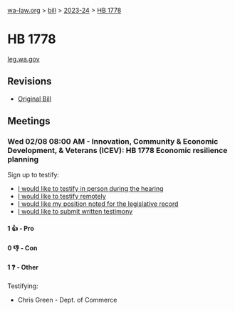 [wa-law.org](/) > [bill](/bill/) > [2023-24](/bill/2023-24/) > [HB 1778](/bill/2023-24/hb/1778/)

# HB 1778
[leg.wa.gov](https://app.leg.wa.gov/billsummary?BillNumber=1778&Year=2023&Initiative=false)

## Revisions
* [Original Bill](1/)

## Meetings
### Wed 02/08 08:00 AM - Innovation, Community & Economic Development, & Veterans (ICEV): HB 1778 Economic resilience planning
Sign up to testify:
* [I would like to testify in person during the hearing](https://app.leg.wa.gov/csi/Testifier/Add?chamber=House&mId=30718&aId=151282&caId=21334&tId=1)
* [I would like to testify remotely](https://app.leg.wa.gov/csi/Testifier/Add?chamber=House&mId=30718&aId=151282&caId=21334&tId=2)
* [I would like my position noted for the legislative record](https://app.leg.wa.gov/csi/Testifier/Add?chamber=House&mId=30718&aId=151282&caId=21334&tId=3)
* [I would like to submit written testimony](https://app.leg.wa.gov/csi/Testifier/Add?chamber=House&mId=30718&aId=151282&caId=21334&tId=4)

#### 1 👍 - Pro

#### 0 👎 - Con

#### 1 ❓ - Other
Testifying:
* Chris Green - Dept. of Commerce
